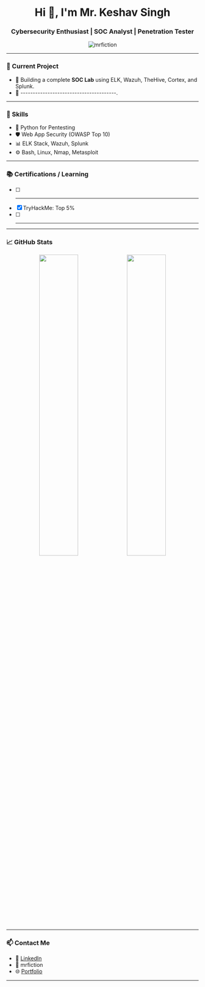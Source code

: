 <!-- GitHub Profile README -->

<h1 align="center">Hi 👋, I'm Mr. Keshav Singh</h1>
<h3 align="center">Cybersecurity Enthusiast | SOC Analyst | Penetration Tester</h3>

<p align="center">
  <img src="https://komarev.com/ghpvc/?username=mrfiction&label=Profile%20views&color=0e75b6&style=flat" alt="mrfiction" />
</p>

---

### 🔭 Current Project
- 🔬 Building a complete **SOC Lab** using ELK, Wazuh, TheHive, Cortex, and Splunk.
- 📡 ---------------------------------------.

---

### 🧠 Skills
- 🐍 Python for Pentesting
- 🛡️ Web App Security (OWASP Top 10)
- 📊 ELK Stack, Wazuh, Splunk
- ⚙️ Bash, Linux, Nmap, Metasploit

---

### 📚 Certifications / Learning
- [ ] -----------------
- [x] TryHackMe: Top 5%
- [ ] -----------------

---

### 📈 GitHub Stats

<p align="center">
  <img src="https://github-readme-stats.vercel.app/api?username=mrfiction&show_icons=true&theme=radical" width="45%" />
  <img src="https://github-readme-streak-stats.herokuapp.com/?user=mrfiction&theme=radical" width="45%" />
</p>

---

### 📫 Contact Me
- 💼 [LinkedIn](https://www.linkedin.com/in/yourprofile)
- 📧 mrfiction
- 🌐 [Portfolio](hts:/)

---

